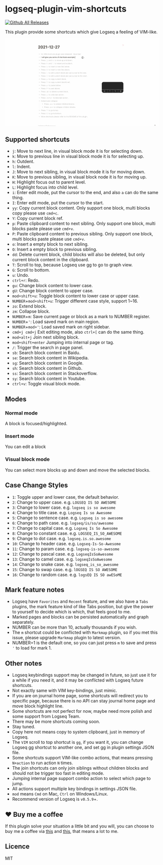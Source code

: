 # logseq-plugin-vim-shortcuts
[![Github All Releases](https://img.shields.io/github/downloads/vipzhicheng/logseq-plugin-vim-shortcuts/total.svg)](https://github.com/vipzhicheng/logseq-plugin-vim-shortcuts/releases)

This plugin provide some shortcuts which give Logseq a feeling of VIM-like.

![screencast](screencast.gif)

## Supported shortcuts

- `j`: Move to next line, in visual block mode it is for selecting down.
- `k`: Move to previous line in visual block mode it is for selecting up.
- `h`: Outdent.
- `l`: Indent.
- `J`: Move to next sibling, in visual block mode it is for moving down.
- `K`: Move to previous sibling, in visual block node it is for moving up.
- `H`: Highlight focus out to parent level.
- `L`: Highlight focus into child level.
- `i`: Enter edit mode, put the cursor to the end, and also `a` can do the same thing.
- `I`: Enter edit mode, put the cursor to the start.
- `yy`: Copy current block content. Only support one block, multi blocks copy please use `cmd+c`.
- `Y`: Copy current block ref.
- `p`: Paste clipboard content to next sibling. Only support one block, multi blocks paste please use `cmd+v`.
- `P`: Paste clipboard content to previous sibling. Only support one block, multi blocks paste please use `cmd+v`.
- `o`: Insert a empty block to next sibling.
- `O`: Insert a empty block to previous sibling.
- `dd`: Delete current block, child blocks will also be deleted, but only current block content in the clipboard.
- `T`: Scroll to top, because Logseq use gg to go to graph view.
- `G`: Scroll to bottom.
- `u`: Undo.
- `ctrl+r`: Redo.
- `gu`: Change block content to lower case.
- `gU`: Change block content to upper case.
- `mod+shift+u`: Toggle block content to lower case or upper case.
- `NUMBER`+`mod+shift+u`: Trigger different case style, support 1~16.
- `zo`: Extend block.
- `zm`: Collapse block.
- `NUMBER`+`m`: Save current page or block as a mark to NUMBER register.
- `NUMBER`+`'`: Load saved mark on main region.
- `NUMBER`+`mod+'`: Load saved mark on right sidebar.
- `cmd+j cmd+j` Exit editing mode, also `ctrl+[` can do the same thing.
- `mod+alt+j` Join next sibling block.
- `mod+shift+enter` Jumping into internal page or tag.
- `/`: Trigger the search in page panel.
- `sb`: Search block content in Baidu.
- `se`: Search block content in Wikipedia.
- `sg`: Search block content in Google.
- `sh`: Search block content in Github.
- `ss`: Search block content in Stackoverflow.
- `sy`: Search block content in Youtube.
- `ctrl+v`: Toggle visual block mode.

## Modes

### Normal mode

A block is focused/highlighted.

### Insert mode

You can edit a block

### Visual block mode

You can select more blocks up and down and move the selected blocks.

## Case Change Styles

* `1`: Toggle upper and lower case, the default behavior.
* `2`: Change to upper case. e.g. `LOGSEQ IS SO AWESOME`
* `3`: Change to lower case. e.g. `logseq is so awesome`
* `4`: Change to title case. e.g. `Logseq Is so Awesome`
* `5`: Change to sentence case. e.g. `Logseq is so awesome`
* `6`: Change to path case. e.g. `logseq/is/so/awesome`
* `7`: Change to capital case. e.g. `Logseq Is So Awesome`
* `8`: Change to constant case. e.g. `LOGSEQ_IS_SO_AWESOME`
* `9`: Change to dot case. e.g. `logseq.is.so.awesome`
* `10`: Change to header case. e.g. `Logseq-Is-So-Awesome`
* `11`: Change to param case. e.g. `logseq-is-so-awesome`
* `12`: Change to pascal case. e.g. `LogseqIsSoAwesome`
* `13`: Change to camel case. e.g. `logseqIsSoAwesome`
* `14`: Change to snake case. e.g. `logseq_is_so_awesome`
* `15`: Change to swap case. e.g. `lOGSEQ IS SO AWESOME`
* `16`: Change to random case. e.g. `logsEQ IS SO awESoME`

## Mark feature notes

* Logseq have `Favorites` and `Recent` feature, and we also have a `Tabs` plugins, the mark feature kind of like Tabs position, but give the power to yourself to decide which is which, that feels good to me.
* Marked pages and blocks can be persisted automatically and graph separately.
* NUMBER can be more than 10, actually thousands if you wish.
* The `m` shortcut could be conflicted with `Markmap` plugin, so if you met this issue, please upgrade `Markmap` plugin to latest version.
* NUMBER=1 is the default one, so you can just press `m` to save and press `'` to load for mark 1.

## Other notes

* Logseq keybindings support may be changed in future, so just use it for a while if you need it, and it may be conflicted with Logseq future shortcuts.
* Not exactly same with VIM key-bindings, just mimic.
* If you are on journal home page, some shortcuts will redirect you to specific page, because there is no API can stay journal home page and move block highlight line.
* Some shortcuts are not perfect for now, maybe need more polish and some support from Logseq Team.
* There may be more shortcuts coming soon.
* Stay tuned.
* Copy here not means copy to system clipboard, just in memory of Logseq.
* The `VIM` scroll to top shortcut is `gg`, if you want it, you can change Logseq gg shortcut to another one, and set gg in plugin settings JSON file.
* Some shortcuts support VIM-like combo actions, that means pressing `N+action` to run action `N` times.
* The join shortcuts can only join siblings without children blocks and should not be trigger too fast in editing mode.
* Jumping internal page support combo action to select which page to jump.
* All actions support multiple key bindings in settings JSON file.
* `mod` means `Cmd` on Mac, `Ctrl` on Windows/Linux.
* Recommend version of Logseq is `v0.5.9`+.

## ❤️ Buy me a coffee

If this plugin solve your situation a little bit and you will, you can choose to buy me a coffee via [this](https://www.buymeacoffee.com/vipzhicheng) and [this](https://afdian.net/@vipzhicheng), that means a lot to me.

## Licence

MIT
